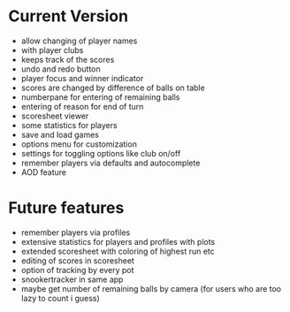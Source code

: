 # Current Version
- allow changing of player names
- with player clubs
- keeps track of the scores
- undo and redo button
- player focus and winner indicator
- scores are changed by difference of balls on table
- numberpane for entering of remaining balls
- entering of reason for end of turn
- scoresheet viewer
- some statistics for players
- save and load games
- options menu for customization
- settings for toggling options like club on/off
- remember players via defaults and autocomplete
- AOD feature

# Future features
- remember players via profiles
- extensive statistics for players and profiles with plots
- extended scoresheet with coloring of highest run etc
- editing of scores in scoresheet
- option of tracking by every pot
- snookertracker in same app
- maybe get number of remaining balls by camera (for users who are too lazy to count i guess)